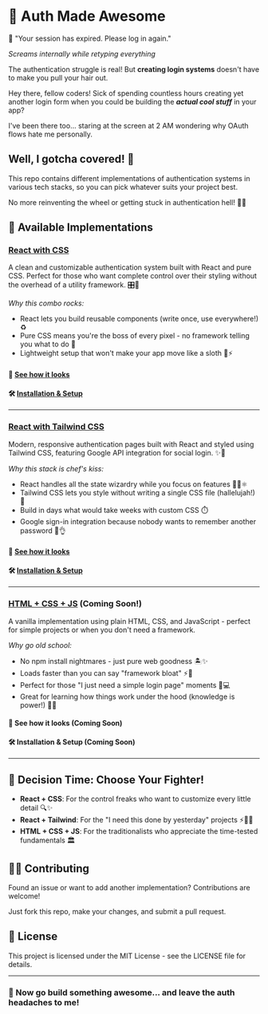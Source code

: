 # 🔐 Auth Made Awesome

😤 "Your session has expired. Please log in again."

*Screams internally while retyping everything*

The authentication struggle is real! But **creating login systems** doesn't have to make you pull your hair out.

Hey there, fellow coders! Sick of spending countless hours creating yet another login form when you could be building the ***actual cool stuff*** in your app? 

I've been there too... staring at the screen at 2 AM wondering why OAuth flows hate me personally.

## Well, I gotcha covered! 👊

This repo contains different implementations of authentication systems in various tech stacks, so you can pick whatever suits your project best. 

No more reinventing the wheel or getting stuck in authentication hell! 🎯😇

## 🚀 Available Implementations

### [React with CSS](https://github.com/Jia2005/Signup/tree/main/React%20with%20CSS)

A clean and customizable authentication system built with React and pure CSS. Perfect for those who want complete control over their styling without the overhead of a utility framework. 🎛️🎨

*Why this combo rocks:*

- React lets you build reusable components (write once, use everywhere!) ♻️
- Pure CSS means you're the boss of every pixel - no framework telling you what to do 👑
- Lightweight setup that won't make your app move like a sloth 🚀⚡️

#### 👀 [See how it looks](https://github.com/Jia2005/Signup/tree/main/React%20with%20CSS#-react-authentication-system)
#### 🛠️ [Installation & Setup](https://github.com/Jia2005/Signup/tree/main/React%20with%20CSS#-getting-started)

----

### [React with Tailwind CSS](https://github.com/Jia2005/Signup/tree/main/React%20with%20Tailwindcss)

Modern, responsive authentication pages built with React and styled using Tailwind CSS, featuring Google API integration for social login. ✨🔐

*Why this stack is chef's kiss:*

- React handles all the state wizardry while you focus on features 🧙‍♂️⚛️
- Tailwind CSS lets you style without writing a single CSS file (hallelujah!) 🙌
- Build in days what would take weeks with custom CSS ⏱️
- Google sign-in integration because nobody wants to remember another password 🔑👌

#### 👀 [See how it looks](https://github.com/Jia2005/Signup/blob/main/React%20with%20Tailwindcss/README.md#-loginsignup-with-google-api-integration)
#### 🛠️ [Installation & Setup](https://github.com/Jia2005/Signup/blob/main/React%20with%20Tailwindcss/README.md#%EF%B8%8F-installation)

---

### [HTML + CSS + JS](https://github.com/Jia2005/Signup) (Coming Soon!)

A vanilla implementation using plain HTML, CSS, and JavaScript - perfect for simple projects or when you don't need a framework. 

*Why go old school:*

- No npm install nightmares - just pure web goodness 🏝️✨
- Loads faster than you can say "framework bloat" ⚡️🚀 
- Perfect for those "I just need a simple login page" moments 🔑💻
- Great for learning how things work under the hood (knowledge is power!) 🧠💪

#### 👀 See how it looks (Coming Soon)
#### 🛠️ Installation & Setup (Coming Soon)

---

## 🤔 Decision Time: Choose Your Fighter!

- **React + CSS**: For the control freaks who want to customize every little detail 🔍✨
- **React + Tailwind**: For the "I need this done by yesterday" projects ⚡️🏃‍♀️
- **HTML + CSS + JS**: For the traditionalists who appreciate the time-tested fundamentals 🏛️

## 🙋‍♂️ Contributing

Found an issue or want to add another implementation? Contributions are welcome! 

Just fork this repo, make your changes, and submit a pull request.

## 📄 License

This project is licensed under the MIT License - see the LICENSE file for details.

---

### 🚀 Now go build something awesome... and leave the auth headaches to me!
